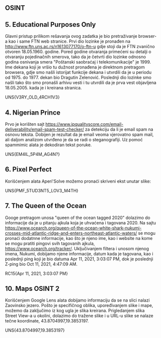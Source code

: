 ## OSINT

## 5. Educational Purposes Only
Glavni pristup prilikom rešavanja ovog zadatka je bio pretraživanje browser-a kao i same FTN web stranice. Prvi dio lozinke je pronađen na http://www.ftn.uns.ac.rs/n1613077170/o-ftn-u gdje stoji da je FTN zvanično otvoren 18.05.1960. godine. Pored godine otvaranja primećeni su detalji o otvaranju pojedinačnih smerova, tako da je četvrti dio lozinke odnosno godina osnivanja smera "Poštanski saobraćaj i telekomunikacije" je 1999. Ime dekana koji je vršio tu dužnost pronađena je direktnom pretragom browsera, gdje smo našli istorijat funkcije dekana i utvrdili da je u periodu od 1975. do 1977. dekan bio Dragutin Zelenović. Poslednji dio lozinke smo našli tako što smo pronašli arhivu vesti i tu utvrdili da je prva vest objavljena 18.05.2005. kada je i kreirana stranica. 

UNS{V3RY_OLD_4RCH1V3}

## 4. Nigerian Prince
Prvo je korišten sajt https://www.ipqualityscore.com/email-deliverability/email-spam-test-checker/ za detekciju da li je email spam na osnovu teksta. Dobijen je rezultat da je email veoma vjerovatno spam mail, ali daljom analizom utvrđeno je da se radi o steganografiji. Uz pomoć spammimic alata je dekodiran tekst poruke.

UNS{EM4IL_5P4M_AG4N?}

## 6. Pixel Perfect
Korišćenjem alata Aperi'Solve možemo pronaći skriveni ekst unutar slike:

UNS{PMF_5TUD3NT5_LOV3_M4TH}


## 7. The Queen of the Ocean
Googe pretragom unosa "queen of the ocean tagged 2020" dolazimo do informacije da je u pitanju ajkula koja je uhvaćena i tagovana 2020. Na sajtu https://www.ocearch.org/queen-of-the-ocean-white-shark-nukumi-crosses-mid-atlantic-ridge-and-enters-northeast-atlantic-waters/ se mogu pronaći dodatnne informacije, kao što je njeno ime, kao i website na kome se mogu pratiti pingovi svih tagovanih ajkula, https://www.ocearch.org/tracker/. Uključivanjem filtera i unosom njenog imena, Nukumi, dobijamo njene informacije, datum kada je tagovana, kao i poslednji ping koji je bio datuma Apr 11, 2021, 3:03:07 PM, dok je poslednji Z-ping bio Oct 11, 2021, 4:47:09 AM.

RC15{Apr 11, 2021, 3:03:07 PM}

## 10. Maps OSINT 2
Korišćenjem Google Lens alata dobijamo informaciju da se na slici nalazi Zaovinsko jezero. Pošto je specifičnog oblika, upoređivanjem slike i mape, možemo da zaključimo iz kog ugla je slika kreirana. Prigledanjem slika Street View-a u okolini, dolazimo do tražene slike i u URL-u slike se nalaze tečne koordinate, 43.8704997,19.3853197.

UNS{43.8704997,19.3853197}
